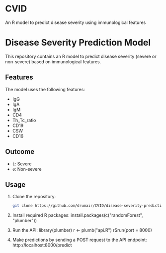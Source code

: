 # CVID
An R model to predict disease severity using immunological features

# Disease Severity Prediction Model

This repository contains an R model to predict disease severity (severe or non-severe) based on immunological features.

## Features
The model uses the following features:
- IgG 
- IgA 
- IgM 
- CD4
- Th_Tc_ratio
- CD19
- CSW
- CD16

## Outcome
- `1`: Severe
- `0`: Non-severe

## Usage
1. Clone the repository:
   ```bash
   git clone https://github.com/drumair/CVID/disease-severity-prediction.git

2. Install required R packages:
   install.packages(c("randomForest", "plumber"))

3. Run the API:
   library(plumber)
   r <- plumb("api.R")
   r$run(port = 8000)

4. Make predictions by sending a POST request to the API endpoint:
   http://localhost:8000/predict
